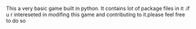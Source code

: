 This a very basic game built in python.
It contains lot of package files in it .if u r intereseted in modifing this game and contributing to it.please feel free to do so
